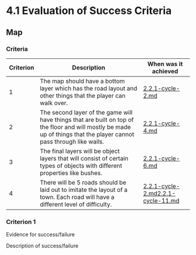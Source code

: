 # 4.1 Evaluation of Success Criteria

## Map

### Criteria

| Criterion | Description                                                                                                                                                           | When was it achieved                                                                                                                               |
| --------- | --------------------------------------------------------------------------------------------------------------------------------------------------------------------- | -------------------------------------------------------------------------------------------------------------------------------------------------- |
| 1         | The map should have a bottom layer which has the road layout and other things that the player can walk over.                                                          | [2.2.1-cycle-2.md](../design-and-development/2.2.1-cycle-2.md "mention")                                                                           |
| 2         | The second layer of the game will have things that are built on top of the floor and will mostly be made up of things that the player cannot pass through like walls. | [2.2.1-cycle-4.md](../design-and-development/2.2.1-cycle-4.md "mention")                                                                           |
| 3         | The final layers will be object layers that will consist of certain types of objects with different properties like bushes.                                           | [2.2.1-cycle-6.md](../design-and-development/2.2.1-cycle-6.md "mention")                                                                           |
| 4         | There will be 5 roads should be laid out to imitate the layout of a town.  Each road will have a different level of difficulty.                                       | [2.2.1-cycle-2.md](../design-and-development/2.2.1-cycle-2.md "mention")[2.2.1-cycle-11.md](../design-and-development/2.2.1-cycle-11.md "mention") |

### Criterion 1

Evidence for success/failure

Description of success/failure
